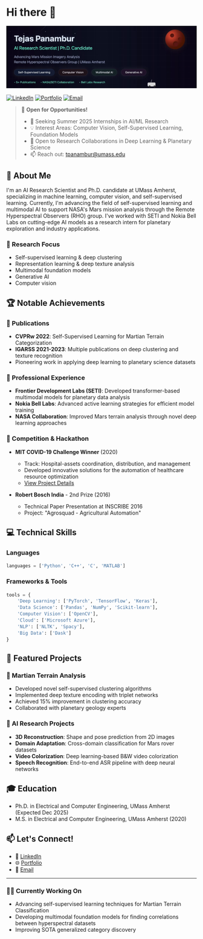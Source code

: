 # Hi there 👋 

![Animated Header](banner.gif)

[![LinkedIn](https://img.shields.io/badge/LinkedIn-Connect-blue)](https://www.linkedin.com/in/tejas-panambur/)
[![Portfolio](https://img.shields.io/badge/Portfolio-Visit-green)](https://tejaspanambur.github.io/)
[![Email](https://img.shields.io/badge/Email-Contact-red)](mailto:tpanambur@umass.edu)

> 🔎 **Open for Opportunities!**
> - 🌟 Seeking Summer 2025 Internships in AI/ML Research
> - 💡 Interest Areas: Computer Vision, Self-Supervised Learning, Foundation Models
> - 🤝 Open to Research Collaborations in Deep Learning & Planetary Science
> - 📫 Reach out: [tpanambur@umass.edu](mailto:tpanambur@umass.edu)

## 🚀 About Me

I'm an AI Research Scientist and Ph.D. candidate at UMass Amherst, specializing in machine learning, computer vision, and self-supervised learning. Currently, I'm advancing the field of self-supervised learning and multimodal AI to support NASA's Mars mission analysis through the Remote Hyperspectral Observers (RHO) group.  I've worked with SETI and Nokia Bell Labs on cutting-edge AI models as a research intern for planetary exploration and industry applications.

### 🔭 Research Focus
- Self-supervised learning & deep clustering
- Representation learning & deep texture analysis
- Multimodal foundation models
- Generative AI
- Computer vision

## 🏆 Notable Achievements

### 📝 Publications
- **CVPRw 2022**: Self-Supervised Learning for Martian Terrain Categorization
- **IGARSS 2021-2023**: Multiple publications on deep clustering and texture recognition
- Pioneering work in applying deep learning to planetary science datasets

### 🌟 Professional Experience
- **Frontier Development Labs (SETI)**: Developed transformer-based multimodal models for planetary data analysis
- **Nokia Bell Labs**: Advanced active learning strategies for efficient model training
- **NASA Collaboration**: Improved Mars terrain analysis through novel deep learning approaches

### 🎯 Competition & Hackathon
- **MIT COVID-19 Challenge Winner** (2020)
  - Track: Hospital-assets coordination, distribution, and management
  - Developed innovative solutions for the automation of healthcare resource optimization
  - [View Project Details](https://tejaspanambur.github.io/#:~:text=MIT%20COVID%2D19,Offical%20Press)

- **Robert Bosch India** - 2nd Prize (2016)
  - Technical Paper Presentation at INSCRIBE 2016
  - Project: "Agrosquad - Agricultural Automation"

## 💻 Technical Skills

### Languages
```python
languages = ['Python', 'C++', 'C', 'MATLAB']
```

### Frameworks & Tools
```python
tools = {
    'Deep Learning': ['PyTorch', 'TensorFlow', 'Keras'],
    'Data Science': ['Pandas', 'NumPy', 'Scikit-learn'],
    'Computer Vision': ['OpenCV'],
    'Cloud': ['Microsoft Azure'],
    'NLP': ['NLTK', 'Spacy'],
    'Big Data': ['Dask']
}
```

## 🎯 Featured Projects

### 🌠 Martian Terrain Analysis
- Developed novel self-supervised clustering algorithms
- Implemented deep texture encoding with triplet networks
- Achieved 15% improvement in clustering accuracy
- Collaborated with planetary geology experts

### 🤖 AI Research Projects
- **3D Reconstruction**: Shape and pose prediction from 2D images
- **Domain Adaptation**: Cross-domain classification for Mars rover datasets
- **Video Colorization**: Deep learning-based B&W video colorization
- **Speech Recognition**: End-to-end ASR pipeline with deep neural networks

## 🎓 Education
- Ph.D. in Electrical and Computer Engineering, UMass Amherst (Expected Dec 2025)
- M.S. in Electrical and Computer Engineering, UMass Amherst (2020)

## 📫 Let's Connect!
- 💼 [LinkedIn](https://www.linkedin.com/in/tejas-panambur/)
- 🌐 [Portfolio](https://tejaspanambur.github.io/)
- 📧 [Email](mailto:tpanambur@umass.edu)

---

### 🏃‍♂️ Currently Working On
- Advancing self-supervised learning techniques for Martian Terrain Classification
- Developing multimodal foundation models for finding correlations between hyperspectral datasets
- Improving SOTA generalized category discovery

